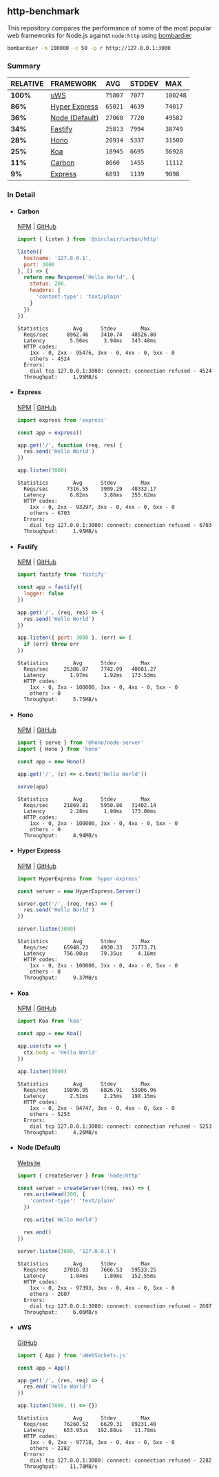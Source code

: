 ## http-benchmark

This repository compares the performance of some of the most popular web frameworks for Node.js against `node:http` using [bombardier](https://github.com/codesenberg/bombardier).

```bash
bombardier -n 100000 -c 50 -p r http://127.0.0.1:3000
```

### Summary

| RELATIVE | FRAMEWORK | AVG | STDDEV | MAX |
| :--- | :--- | :--- | :--- | :--- |
| **100%** | [uWS](#uws) | `75807` | `7077` | `100248` |
| **86%** | [Hyper Express](#hyper-express) | `65021` | `4639` | `74017` |
| **36%** | [Node (Default)](#node-default) | `27060` | `7720` | `49582` |
| **34%** | [Fastify](#fastify) | `25813` | `7994` | `38749` |
| **28%** | [Hono](#hono) | `20934` | `5337` | `31500` |
| **25%** | [Koa](#koa) | `18945` | `6695` | `56928` |
| **11%** | [Carbon](#carbon) | `8660` | `1455` | `11112` |
| **9%** | [Express](#express) | `6893` | `1139` | `9098` |


### In Detail

- #### Carbon
  [NPM](https://npmjs.com/@sinclair/carbon) | [GitHub](https://github.com/sinclairzx81/carbon)
  ```js
  import { listen } from '@sinclair/carbon/http'

  listen({
    hostname: '127.0.0.1',
    port: 3000
  }, () => {
    return new Response('Hello World', {
      status: 200,
      headers: {
        'content-type': 'text/plain'
      }
    })
  })
  ```

  ```
  Statistics        Avg      Stdev        Max
    Reqs/sec      8962.46    3410.74   48526.80
    Latency        5.56ms     3.94ms   343.48ms
    HTTP codes:
      1xx - 0, 2xx - 95476, 3xx - 0, 4xx - 0, 5xx - 0
      others - 4524
    Errors:
      dial tcp 127.0.0.1:3000: connect: connection refused - 4524
    Throughput:     1.95MB/s
  ```

- #### Express
  [NPM](https://npmjs.com/express) | [GitHub](https://github.com/expressjs/express)
  ```js
  import express from 'express'

  const app = express()

  app.get('/', function (req, res) {
    res.send('Hello World')
  })

  app.listen(3000)
  ```

  ```
  Statistics        Avg      Stdev        Max
    Reqs/sec      7316.55    3909.29   48332.17
    Latency        6.82ms     3.86ms   355.62ms
    HTTP codes:
      1xx - 0, 2xx - 93297, 3xx - 0, 4xx - 0, 5xx - 0
      others - 6703
    Errors:
      dial tcp 127.0.0.1:3000: connect: connection refused - 6703
    Throughput:     1.95MB/s
  ```

- #### Fastify
  [NPM](https://npmjs.com/fastify) | [GitHub](https://github.com/fastify/fastify)
  ```js
  import fastify from 'fastify'

  const app = fastify({
    logger: false
  })

  app.get('/', (req, res) => {
    res.send('Hello World')
  })

  app.listen({ port: 3000 }, (err) => {
    if (err) throw err
  })
  ```

  ```
  Statistics        Avg      Stdev        Max
    Reqs/sec     25386.07    7742.09   40081.27
    Latency        1.97ms     1.92ms   173.53ms
    HTTP codes:
      1xx - 0, 2xx - 100000, 3xx - 0, 4xx - 0, 5xx - 0
      others - 0
    Throughput:     5.75MB/s
  ```

- #### Hono
  [NPM](https://npmjs.com/hono) | [GitHub](https://github.com/honojs/hono)
  ```js
  import { serve } from '@hono/node-server'
  import { Hono } from 'hono'

  const app = new Hono()

  app.get('/', (c) => c.text('Hello World'))

  serve(app)
  ```

  ```
  Statistics        Avg      Stdev        Max
    Reqs/sec     21869.81    5950.86   31402.14
    Latency        2.28ms     1.90ms   173.00ms
    HTTP codes:
      1xx - 0, 2xx - 100000, 3xx - 0, 4xx - 0, 5xx - 0
      others - 0
    Throughput:     4.94MB/s
  ```

- #### Hyper Express
  [NPM](https://npmjs.com/hyper-express) | [GitHub](https://github.com/kartikk221/hyper-express)
  ```js
  import HyperExpress from 'hyper-express'

  const server = new HyperExpress.Server()

  server.get('/', (req, res) => {
    res.send('Hello World')
  })

  server.listen(3000)
  ```

  ```
  Statistics        Avg      Stdev        Max
    Reqs/sec     65948.23    4930.33   71773.71
    Latency      756.00us    79.35us     4.16ms
    HTTP codes:
      1xx - 0, 2xx - 100000, 3xx - 0, 4xx - 0, 5xx - 0
      others - 0
    Throughput:     9.37MB/s
  ```

- #### Koa
  [NPM](https://npmjs.com/koa) | [GitHub](https://github.com/koajs/koa)
  ```js
  import Koa from 'koa'

  const app = new Koa()

  app.use(ctx => {
    ctx.body = 'Hello World'
  })

  app.listen(3000)
  ```

  ```
  Statistics        Avg      Stdev        Max
    Reqs/sec     19896.05    6826.91   53906.96
    Latency        2.51ms     2.25ms   198.15ms
    HTTP codes:
      1xx - 0, 2xx - 94747, 3xx - 0, 4xx - 0, 5xx - 0
      others - 5253
    Errors:
      dial tcp 127.0.0.1:3000: connect: connection refused - 5253
    Throughput:     4.26MB/s
  ```

- #### Node (Default)
  [Website](https://nodejs.org/api/http.html)
  ```js
  import { createServer } from 'node:http'

  const server = createServer((req, res) => {
    res.writeHead(200, {
      'content-type': 'text/plain'
    })

    res.write('Hello World')

    res.end()
  })

  server.listen(3000, '127.0.0.1')
  ```

  ```
  Statistics        Avg      Stdev        Max
    Reqs/sec     27016.03    7666.53   59533.25
    Latency        1.84ms     1.80ms   152.55ms
    HTTP codes:
      1xx - 0, 2xx - 97393, 3xx - 0, 4xx - 0, 5xx - 0
      others - 2607
    Errors:
      dial tcp 127.0.0.1:3000: connect: connection refused - 2607
    Throughput:     6.06MB/s
  ```

- #### uWS
  [GitHub](https://github.com/uNetworking/uWebSockets.js)
  ```js
  import { App } from 'uWebSockets.js'

  const app = App()

  app.get('/', (res, req) => {
    res.end('Hello World')
  })

  app.listen(3000, () => {})
  ```

  ```
  Statistics        Avg      Stdev        Max
    Reqs/sec     76260.52    6629.31   89231.40
    Latency      653.93us   192.88us    11.78ms
    HTTP codes:
      1xx - 0, 2xx - 97718, 3xx - 0, 4xx - 0, 5xx - 0
      others - 2282
    Errors:
      dial tcp 127.0.0.1:3000: connect: connection refused - 2282
    Throughput:    11.78MB/s
  ```


